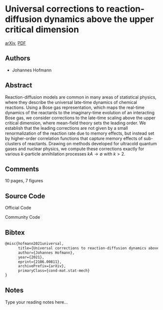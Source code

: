 
# Universal corrections to reaction-diffusion dynamics above the upper critical dimension

[arXiv](https://arxiv.org/abs/2106.0811), [PDF](https://arxiv.org/pdf/2106.0811.pdf)

## Authors

- Johannes Hofmann

## Abstract

Reaction-diffusion models are common in many areas of statistical physics, where they describe the universal late-time dynamics of chemical reactions. Using a Bose gas representation, which maps the real-time dynamics of the reactants to the imaginary-time evolution of an interacting Bose gas, we consider corrections to the late-time scaling above the upper critical dimension, where mean-field theory sets the leading order. We establish that the leading corrections are not given by a small renormalization of the reaction rate due to memory effects, but instead set by higher-order correlation functions that capture memory effects of sub-clusters of reactants. Drawing on methods developed for ultracold quantum gases and nuclear physics, we compute these corrections exactly for various $k$-particle annihilation processes $k A \to \emptyset$ with $k>2$.

## Comments

10 pages, 7 figures

## Source Code

Official Code



Community Code



## Bibtex

```tex
@misc{hofmann2021universal,
      title={Universal corrections to reaction-diffusion dynamics above the upper critical dimension}, 
      author={Johannes Hofmann},
      year={2021},
      eprint={2106.00811},
      archivePrefix={arXiv},
      primaryClass={cond-mat.stat-mech}
}
```

## Notes

Type your reading notes here...

